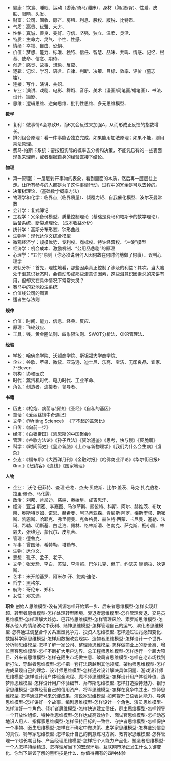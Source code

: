 * 健康：饮食、睡眠、运动（游泳/骑马/蹦床）、身材（胸/腰/臀）、性爱、皮肤、眼睛、头发、
* 财富：公司、固收、房产、房租、利息、股权、版税、比特币、
* 气质：高贵、优雅、大方、
* 性格：真诚、善良、美好、守信、坚强、独立、温柔、灵活、
* 特质：生命力、灵气、个性、性感、
* 情绪：幸福、自由、恐惧、
* 价值：梦想、能力、标准、独特、信任、智慧、品味、共鸣、情感、记忆、根基、使命、信念、期待、
* 创造：感觉、故事、想象、反应、
* 逻辑：记忆、学习、语言、自律、判断、决策、目标、效率、评价（墓志铭）、
* 连接：写作、演讲、共识、
* 专业：演讲、戏剧、电影、舞蹈、音乐、美术（漫画/简笔画/蜡笔画）、书法、设计、摄影、
* 思维：逻辑思维、逆向思维、批判性思维、多元思维模型、

**数学**
* 复利：做事情A会导致B，而B又会反过来加强A，从而形成正反馈的指数增长。
* 排列组合原理：看一件事能否独立完成，如果能用加法原理；如果不能，则用乘法原理。
* 费马-帕斯卡系统：要按照实际的概率去分析和决策，不能凭已有的一些表面现象来理解，或者根据自身的经验直接下结论。

**物理**
* 第一原理]：一层层剥开事物的表象，看到里面的本质，然后再一层层往上走。让所有参与的人都是为了这件事情行动，过程中的冗余是可以去掉的。
* 决策树理论、（基础数学概率方法）
* 物理学和化学：临界点（临界质量）、倾覆力矩、自我催化模型、波尔茨曼常数
* 会计学：复式簿记
* 工程学：冗余备份模型、质量控制理论（基础是费马和帕斯卡的数学理论）、后备系统、断裂点理论、（成本收益分析）
* 统计学：高斯分布形态、钟形曲线
* 生物学：现代达尔文综合模型
* 微观经济学：规模优势、专利权、商标权、特许经营权、“冲浪”模型
* 经济学：机会成本、激励机制、“公用品悲剧”的原理
* 心理学：“五何”原则（你必须说明何人因何故在何时何地做了何事）、误判心理学
* 双轨分析：首先，理性地看，那些因素真正控制了涉及的利益？其次，当大脑处于潜意识状态时，会自动形成那些潜意识因素，这些潜意识因素总的来讲有用，但却又在具体情况下常常失灵？
* 赛马中的彩池投注系统
* 价值线公司的图表
* 适者生存法则

**规律**
* 价值：时间、能力、信息、经典、反应、
* 原理：飞轮效应、
* 工具：钱、黄金圈法则、四象限法则、SWOT分析法、OKR管理法、

**经验**
* 学校：哈佛商学院、沃顿商学院、斯坦福大学商学院、
* 企业：谷歌、苹果、微软、亚马逊、迪士尼、乐高、宝洁、无印良品、宜家、7-Eleven
* 机构：协和医院
* 时代：蒸汽机时代、电力时代、工业革命、
* 角色：创造者、连接者、领导者、

**书籍**
* 历史：《枪炮、病菌与钢铁》《圣经》《自私的基因》
* 童话：《爱丽丝镜中奇遇记》
* 文学：《Writing Science》 《了不起的盖茨比》
* 自传：《向前一步》
* 经济：《白银帝国》《凯恩斯的中国聚会》
* 管理：《谷歌方法论》《孙子兵法》《资治通鉴》《思考，快与慢》《反脆弱》
* 科学：《时间简史》《皇帝新脑》《上帝与新物理学》《我们为什么会生病》《复杂》
* 杂志：《福布斯》《大西洋月刊》《金融时报》《哈佛商业评论》《华尔街日报》《Inc.》《纽约客》《连线》《国家地理》

**人物**
* 企业：
沃伦·巴菲特、查理·芒格、杰夫·贝佐斯、比尔·盖茨、马克·扎克伯格、拉里·佩奇、马化腾、
* 政治：刘邦、肯尼迪、慈禧、秦始皇、成吉思汗、
* 经济：亚当·斯密、李嘉图、马尔萨斯、熊彼特、科斯、阿尔、赫维茨、布坎南、奥斯特罗姆、诺思、赫希曼、阿马蒂亚森、肯尼斯·阿罗、梅斯奎塔、斯密斯、凯恩斯、哈耶克、弗里德曼、克鲁格曼、赫伯特·西蒙、卡尼曼、塞勒、法玛、希勒、明斯基、白芝浩、佩林、格林斯潘、伯南克、萨克斯、杨小凯、林毅夫、张维迎、蒙代尔、皮凯蒂、
* 管理：德鲁克、
* 军事：曾国藩、希特勒、塔勒布、
* 生物：达尔文、
* 思想：孔子、孟子、老子、
* 文学：张爱玲、李白、苏轼、李清照、巴尔扎克、但丁、约瑟夫·康德拉、狄更斯、
* 艺术：米开朗基罗、阿米尔·汗、鲍勃·迪伦、
* 哲学：黑格尔、
* 航海：哥伦布、郑和、
* 女性：邓文迪、

**职业**
创始人思维模型-没有资源怎样开始第一步、后来者思维模型-怎样实现赶超、转型者思维模型-怎样处理转型困境、衰退者思维模型-怎样管理衰退、交易员思维模型-怎样理解大趋势、巴菲特思维模型-怎样管理风险、索罗斯思维模型-怎样从他人的情绪波动中获利、赌神思维模型-怎样管理自己的运气、演化者思维模型-怎样通过调整合作关系重塑竞争力、投资人思维模型-怎样通过征兆感知变化、数据科学家思维模型-怎样用数据改变现实、造物者思维模型-怎样设计一个世界、分析师思维模型-怎样了解一家公司、整理师思维模型-怎样做商业上的断舍离、增长黑客思维模型-怎样不断扩大用户边界、总工程师思维模型-怎样运行一个超大项目、外来者思维模型-怎样在陌生市场做生意、破局者思维模型-怎样在老市场找到新打法、穿越者思维模型-怎样把一套打法跨越到其他领域、架构师思维模型-怎样完成呈现自己的理念、设计师思维模型-怎样通过设计解决具体问题、游戏设计师思维模型-怎样设计用户体验全流程、魔术师思维模型-怎样设计用户体验峰值、造梦师思维模型-怎样设计用户体验细节、乔布斯思维模型-怎样打造独特魅力、银行家思维模型-怎样经营自己的信用资产、将军思维模型-怎样在竞争中胜出、宗师思维模型-怎样通过符号来沉淀成果、演说家思维模型-如何提升口语表达能力、导演思维模型-怎样讲好一个故事、编剧思维模型-怎样设计一个角色、演员思维模型-怎样演好一个角色、倾听者思维模型-怎样快速建立信任、群主思维模型-怎样领导一个开放性组织、特种兵思维模型-怎样达成高效协作、面试官思维模型-怎样动态地识人用人、指挥家思维模型-怎样保持目标的一致性、守护者思维模型-怎样保护一个事物、医生思维模型-怎样在不确定中做决策、史学家思维模型-怎样鉴别信息的真假、钢琴家思维模型-怎样设计自己的刻意练习方案、教育家思维模型-怎样管理一个超长期目标、产品经理思维模型-怎样把个人能力产品化、塑造者思维模型-一个人怎样持续精进、怎样理解当下的宏观环境、互联网市场正发生什么关键变化、你当下最该了解的黑科技是什么、你值得拥有的四种体验
